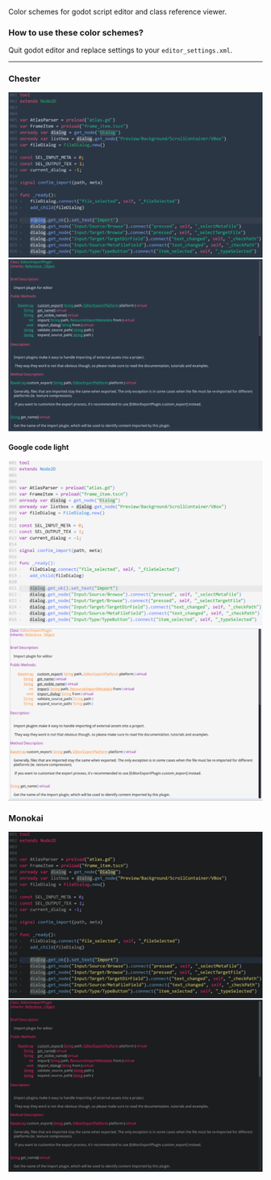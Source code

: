 Color schemes for godot script editor and class reference viewer.

### How to use these color schemes?
Quit godot editor and replace settings to your `editor_settings.xml`.

---

### Chester

![](../../assets/images/styles/chester.png)
![](../../assets/images/styles/chester_doc.png)

#### Google code light

![](../../assets/images/styles/gl-light.png)
![](../../assets/images/styles/gl-light_doc.png)

### Monokai

![](../../assets/images/styles/monokai.png)
![](../../assets/images/styles/monokai_doc.png)
